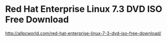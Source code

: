 <h1>Red Hat Enterprise Linux 7.3 DVD ISO Free Download</h1>




http://allpcworld.com/red-hat-enterprise-linux-7-3-dvd-iso-free-download/



